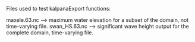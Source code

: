 Files used to test kalpanaExport functions:

maxele.63.nc --> maximum water elevation for a subset of the domain, not time-varying file.
swan_HS.63.nc --> significant wave height output for the complete domain, time-varying file.
